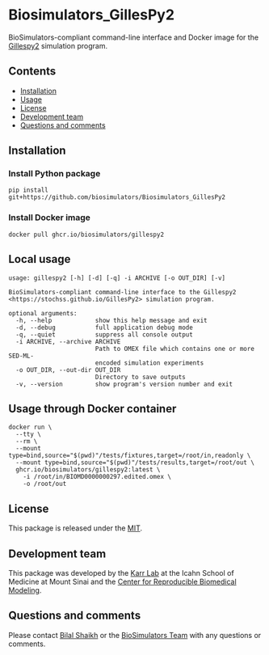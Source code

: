 # Biosimulators_GillesPy2
BioSimulators-compliant command-line interface and Docker image for the [Gillespy2](https://stochss.github.io/GillesPy2) simulation program.

## Contents
* [Installation](#installation)
* [Usage](#usage)
* [License](#license)
* [Development team](#development-team)
* [Questions and comments](#questions-and-comments)

## Installation

### Install Python package
```
pip install git+https://github.com/biosimulators/Biosimulators_GillesPy2
```

### Install Docker image
```
docker pull ghcr.io/biosimulators/gillespy2
```

## Local usage
```
usage: gillespy2 [-h] [-d] [-q] -i ARCHIVE [-o OUT_DIR] [-v]

BioSimulators-compliant command-line interface to the Gillespy2 <https://stochss.github.io/GillesPy2> simulation program.

optional arguments:
  -h, --help            show this help message and exit
  -d, --debug           full application debug mode
  -q, --quiet           suppress all console output
  -i ARCHIVE, --archive ARCHIVE
                        Path to OMEX file which contains one or more SED-ML-
                        encoded simulation experiments
  -o OUT_DIR, --out-dir OUT_DIR
                        Directory to save outputs
  -v, --version         show program's version number and exit
```

## Usage through Docker container
```
docker run \
  --tty \
  --rm \
  --mount type=bind,source="$(pwd)"/tests/fixtures,target=/root/in,readonly \
  --mount type=bind,source="$(pwd)"/tests/results,target=/root/out \
  ghcr.io/biosimulators/gillespy2:latest \
    -i /root/in/BIOMD0000000297.edited.omex \
    -o /root/out
```

## License
This package is released under the [MIT](LICENSE).

## Development team
This package was developed by the [Karr Lab](https://www.karrlab.org) at the Icahn School of Medicine at Mount Sinai and the [Center for Reproducible Biomedical Modeling](http://reproduciblebiomodels.org/).

## Questions and comments
Please contact [Bilal Shaikh](mailto:BilalShaikh42@gmail.com) or the [BioSimulators Team](mailto:info@biosimulators.org) with any questions or comments.
